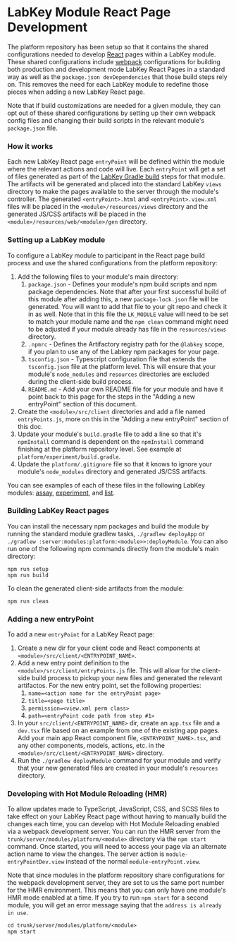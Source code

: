 # LabKey Module React Page Development

The platform repository has been setup so that it contains the shared configurations needed to develop
[React] pages within a LabKey module. These shared configurations include [webpack] configurations for 
building both production and development mode LabKey React Pages in a standard way as well as the 
`package.json devDependencies` that those build steps rely on. This removes the need for each LabKey 
module to redefine those pieces when adding a new LabKey React page. 

Note that if build customizations are needed for a given module, they can opt out of these shared 
configurations by setting up their own webpack config files and changing their build scripts in the 
relevant module's `package.json` file.  

### How it works

Each new LabKey React page `entryPoint` will be defined within the module where the relevant actions 
and code will live. Each `entryPoint` will get a set of files generated as part of the 
[LabKey Gradle build] steps for that module. The artifacts will be generated and placed into the 
standard LabKey `views` directory to make the pages available to the server through the module's 
controller. The generated `<entryPoint>.html` and `<entryPoint>.view.xml` files will be placed in the 
`<module>/resources/views` directory and the generated JS/CSS artifacts will be placed in the 
`<module>/resources/web/<module>/gen` directory. 

### Setting up a LabKey module

To configure a LabKey module to participant in the React page build process and use the shared 
configurations from the platform repository:
1. Add the following files to your module's main directory: 
    1. `package.json` - Defines your module's npm build scripts and npm package dependencies.
        Note that after your first successful build of this module after adding this,
        a new `package-lock.json` file will be generated. You will want to add that file to your git repo
        and check it in as well. Note that in this file the `LK_MODULE` value will need to be set 
        to match your module name and the `npm clean` command might need to be adjusted if your module
        already has file in the `resources/views` directory.
    1. `.npmrc` - Defines the Artifactory registry path for the `@labkey` scope, if you 
        plan to use any of the Labkey npm packages for your page.
    1. `tsconfig.json` - Typescript configuration file that extends the `tsconfig.json` file at the
        platform level. This will ensure that your module's `node_modules` and `resources` directories
        are excluded during the client-side build process.
    1. `README.md` - Add your own README file for your module and have it point back to this page
        for the steps in the "Adding a new entryPoint" section of this document.
1. Create the `<module>/src/client` directories and add a file named `entryPoints.js`, more on this in
    the "Adding a new entryPoint" section of this doc.
1. Update your module's `build.gradle` file to add a line so that it's `npmInstall` command is dependent
    on the `npmInstall` command finishing at the platform repository level. See example at 
    `platform/experiment/build.gradle`. 
1. Update the `platform/.gitignore` file so that it knows to ignore your module's `node_modules` directory
    and generated JS/CSS artifacts.

You can see examples of each of these files in the following LabKey modules: 
[assay], [experiment], and [list].

### Building LabKey React pages

You can install the necessary npm packages and build the module by running the standard module
gradlew tasks, `./gradlew deployApp` or `./gradlew :server:modules:platform:<module>>:deployModule`. 
You can also run one of the following npm commands directly from the module's main directory:
```
npm run setup
npm run build
```

To clean the generated client-side artifacts from the module:
```
npm run clean
```

### Adding a new entryPoint

To add a new `entryPoint` for a LabKey React page:
1. Create a new dir for your client code and React components at `<module>/src/client/<ENTRYPOINT_NAME>`.
1. Add a new entry point definition to the `<module>/src/client/entryPoints.js` file. This will allow
    for the client-side build process to pickup your new files and generated the relevant artifactos.
    For the new entry point, set the following properties:
    1. `name=<action name for the entryPoint page>`
    1. `title=<page title>`
    1. `permission=<view.xml perm class>`
    1. `path=<entryPoint code path from step #1>`
1. In your `src/client/<ENTRYPOINT_NAME>` dir, create an `app.tsx` file and a `dev.tsx` file based on
    an example from one of the existing app pages. Add your main app React component file, 
    `<ENTRYPOINT_NAME>.tsx`, and any other components, models, actions, 
    etc. in the `<module>/src/client/<ENTRYPOINT_NAME>` directory.
1. Run the `./gradlew deployModule` command for your module and verify that your new generated files
    are created in your module's `resources` directory.

### Developing with Hot Module Reloading (HMR)

To allow updates made to TypeScript, JavaScript, CSS, and SCSS files to take effect on your LabKey
React page without having to manually build the changes each time, you can develop with Hot Module 
Reloading enabled via a webpack development server. You can run the HMR server from the 
`trunk/server/modules/platform/<module>` directory via the `npm start` command. Once started, you 
will need to access your page via an alternate action name to view the changes. The server action 
is `module-entryPointDev.view` instead of the normal `module-entryPoint.view`.

Note that since modules in the platform repository share configurations for the webpack development
server, they are set to us the same port number for the HMR environment. This means that you can only
have one module's HMR mode enabled at a time. If you try to run `npm start` for a second module, you
will get an error message saying that the `address is already in use`.
 
```
cd trunk/server/modules/platform/<module>
npm start
```  

[React]: https://reactjs.org
[webpack]: https://webpack.js.org/
[LabKey Gradle build]: https://www.labkey.org/Documentation/wiki-page.view?name=gradleBuild
[assay]: https://github.com/LabKey/platform/tree/develop/assay
[experiment]: https://github.com/LabKey/platform/tree/develop/experiment
[list]: https://github.com/LabKey/platform/tree/develop/list   
